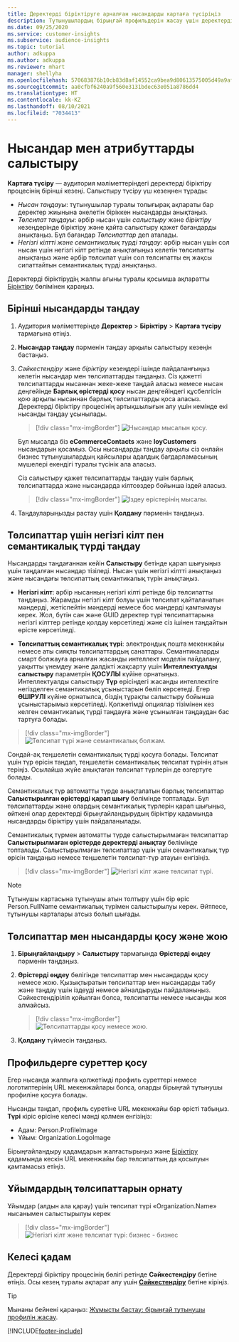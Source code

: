 ```yaml
---
title: Деректерді біріктіруге арналған нысандарды картаға түсіріңіз
description: Тұтынушылардың бірыңғай профильдерін жасау үшін деректерді картаға түсіріңіз.
ms.date: 09/25/2020
ms.service: customer-insights
ms.subservice: audience-insights
ms.topic: tutorial
author: adkuppa
ms.author: adkuppa
ms.reviewer: mhart
manager: shellyha
ms.openlocfilehash: 570683876b10cb83d8af14552ca9bea9d80613575005d49a9af37cc16b8e75c9
ms.sourcegitcommit: aa0cfbf6240a9f560e3131bdec63e051a8786dd4
ms.translationtype: HT
ms.contentlocale: kk-KZ
ms.lasthandoff: 08/10/2021
ms.locfileid: "7034413"
---
```

# <a name="map-entities-and-attributes"></a>Нысандар мен атрибуттарды салыстыру

**Картаға түсіру** — аудитория мәліметтеріндегі деректерді біріктіру процесінің бірінші кезеңі. Салыстыру түсіру үш кезеңнен тұрады:

- *Нысан таңдауы*: тұтынушылар туралы толығырақ ақпараты бар деректер жиынына әкелетін біріккен нысандарды анықтаңыз.
- *Төлсипат таңдауы*: әрбір нысан үшін *салыстыру* және *біріктіру* кезеңдерінде біріктіру және қайта салыстыру қажет бағандарды анықтаңыз. Бұл бағандар *Төлсипаттар* деп аталады.
- *Негізгі кілтті және семантикалық түрді таңдау*: әрбір нысан үшін сол нысан үшін негізгі кілт ретінде анықтағыңыз келетін төлсипатты анықтаңыз және әрбір төлсипат үшін сол төлсипатты ең жақсы сипаттайтын семантикалық түрді анықтаңыз.

Деректерді біріктірудің жалпы ағыны туралы қосымша ақпаратты [Біріктіру](data-unification.md) бөлімінен қараңыз.

## <a name="select-the-first-entities"></a>Бірінші нысандарды таңдау

1. Аудитория мәліметтерінде **Деректер** > **Біріктіру** > **Картаға түсіру** тармағына өтіңіз.

2. **Нысандар таңдау** пәрменін таңдау арқылы салыстыру кезеңін бастаңыз.

3. *Сәйкестендіру* және *біріктіру* кезеңдері ішінде пайдаланғыңыз келетін нысандар мен төлсипаттарды таңдаңыз. Сіз қажетті төлсипаттарды нысаннан жеке-жеке таңдай аласыз немесе нысан деңгейінде **Барлық өрістерді қосу** нысан деңгейіндегі құсбелгісін қою арқылы нысаннан барлық төлсипаттарды қоса аласыз. Деректерді біріктіру процесінің артықшылығын алу үшін кемінде екі нысанды таңдау ұсынылады.

   > [!div class="mx-imgBorder"]
   > ![Нысандар мысалын қосу.](media/data-manager-configure-map-add-entities-example.png "Нысандар мысалын қосу")

   Бұл мысалда біз **eCommerceContacts** және **loyCustomers** нысандарын қосамыз. Осы нысандарды таңдау арқылы сіз онлайн бизнес тұтынушылардың қайсылары адалдық бағдарламасының мүшелері екендігі туралы түсінік ала аласыз.
   
   Сіз салыстыру қажет төлсипаттарды таңдау үшін барлық төлсипаттарда және нысандарда кілтсөздер бойынша іздей аласыз.
   
     > [!div class="mx-imgBorder"]
   > ![Іздеу өрістерінің мысалы.](media/data-manager-configure-map-search-fields-example.png "Іздеу өрістерінің мысалы")

4. Таңдауларыңызды растау үшін **Қолдану** пәрменін таңдаңыз.

## <a name="select-primary-key-and-semantic-type-for-attributes"></a>Төлсипаттар үшін негізгі кілт пен семантикалық түрді таңдау

Нысандарды таңдағаннан кейін **Салыстыру** бетінде қарап шығуыңыз үшін таңдалған нысандар тізіледі. Нысан үшін негізгі кілтті анықтаңыз және нысандағы төлсипаттың семантикалық түрін анықтаңыз.

- **Негізгі кілт**: әрбір нысанның негізгі кілті ретінде бір төлсипатты таңдаңыз. Жарамды негізгі кілт болуы үшін төлсипат қайталанатын мәндерді, жетіспейтін мәндерді немесе бос мәндерді қамтымауы керек. Жол, бүтін сан және GUID деректер түрі төлсипаттарына негізгі кілттер ретінде қолдау көрсетіледі және сіз ішінен таңдайтын өрісте көрсетіледі.

- **Төлсипаттың семантикалық түрі**: электрондық пошта мекенжайы немесе аты сияқты төлсипаттардың санаттары. Семантикаларды смарт болжауға арналған жасанды интеллект моделін пайдалану, уақытты үнемдеу және дәлдікті жақсарту үшін **Интеллектуалды салыстыру** параметрін **ҚОСУЛЫ** күйіне орнатыңыз. Интеллектуалды салыстыру **Түр** өрісіндегі жасанды интеллектіге негізделген семантикалық ұсыныстарын бөліп көрсетеді. Егер **ӨШІРУЛІ** күйіне орнатылса, біздің тұрақты салыстыру бойынша ұсыныстарымыз көрсетіледі. Қолжетімді опциялар тізімінен кез келген семантикалық түрді таңдауға және ұсынылған таңдаудан бас тартуға болады.

> [!div class="mx-imgBorder"]
> ![Төлсипат түрі және семантикалық болжам.](media/data-manager-configure-map-add-attributes-semantic-prediction.png "Атрибут түрі және семантикалық болжам")

Сондай-ақ теңшелетін семантикалық түрді қосуға болады. Төлсипат үшін түр өрісін таңдап, теңшелетін семантикалық төлсипат түрінің атын теріңіз. Осылайша жүйе анықтаған төлсипат түрлерін де өзгертуге болады.

Семантикалық түр автоматты түрде анықталатын барлық төлсипаттар **Салыстырылған өрістерді қарап шығу** бөлімінде топталады. Бұл төлсипаттарды және олардың семантикалық түрлерін қарап шығыңыз, өйткені олар деректерді бірыңғайландырудың біріктіру қадамында нысандарды біріктіру үшін пайдаланылады.

Семантикалық түрмен автоматты түрде салыстырылмаған төлсипаттар **Салыстырылмаған өрістерде деректерді анықтау** бөлімінде топталады. Салыстырылмаған төлсипаттар үшін үшін семантикалық түр өрісін таңдаңыз немесе теңшелетін төлсипат-түр атауын енгізіңіз.

> [!div class="mx-imgBorder"]
> ![Негізгі кілт және төлсипат түрі.](media/data-manager-configure-map-add-attributes.png "Негізгі кілт және төлсипат түрі")

> [!NOTE]
> Тұтынушы картасына тұтынушы атын толтыру үшін бір өріс Person.FullName семантикалық түрімен салыстырылуы керек. Әйтпесе, тұтынушы карталары атсыз болып шығады. 

## <a name="add-and-remove-attributes-and-entities"></a>Төлсипаттар мен нысандарды қосу және жою

1. **Бірыңғайландыру** > **Салыстыру** тармағында **Өрістерді өңдеу** пәрменін таңдаңыз.

2. **Өрістерді өңдеу** бөлігінде төлсипаттар мен нысандарды қосу немесе жою. Қызықтыратын төлсипаттар мен нысандарды табу және таңдау үшін іздеуді немесе айналдыруды пайдаланыңыз. Сәйкестендіріліп қойылған болса, төлсипатты немесе нысанды жоя алмайсыз.

   > [!div class="mx-imgBorder"]
   > ![Төлсипаттарды қосу немесе жою.](media/configure-data-map-edit.png "Төлсипаттарды қосу немесе жою")

3. **Қолдану** түймесін таңдаңыз.

## <a name="add-images-to-profiles"></a>Профильдерге суреттер қосу

Егер нысанда жалпыға қолжетімді профиль суреттері немесе логотиптерінің URL мекенжайлары болса, оларды бірыңғай тұтынушы профиліне қосуға болады.

Нысанды таңдап, профиль суретіне URL мекенжайы бар өрісті табыңыз. **Түрі** кіріс өрісіне келесі мәнді қолмен енгізіңіз: 
- Адам: Person.ProfileImagе
- Ұйым: Organization.LogoImage

Бірыңғайландыру қадамдарын жалғастырыңыз және [Біріктіру](merge-entities.md) қадамында кескін URL мекенжайы бар төлсипаттың да қосылуын қамтамасыз етіңіз.

## <a name="set-attributes-for-organizations"></a>Ұйымдардың төлсипаттарын орнату

Ұйымдар (алдын ала қарау) үшін төлсипат түрі «Organization.Name» нысанымен салыстырылуы керек
> [!div class="mx-imgBorder"]
> ![Негізгі кілт және төлсипат түрі: бизнес - бизнес](media/configure-data-map-edit-b2b.png "Негізгі кілт және төлсипат түрі: бизнес - бизнес")

## <a name="next-step"></a>Келесі қадам

Деректерді біріктіру процесінің бөлігі ретінде **Сәйкестендіру** бетіне өтіңіз. Осы кезең туралы ақпарат алу үшін [**Сәйкестендіру**](match-entities.md) бетіне кіріңіз.

> [!TIP]
> Мынаны бейнені қараңыз: [Жұмысты бастау: бірыңғай тұтынушы профилін жасау](https://youtu.be/oBfGEhucAxs).


[!INCLUDE[footer-include](../includes/footer-banner.md)]